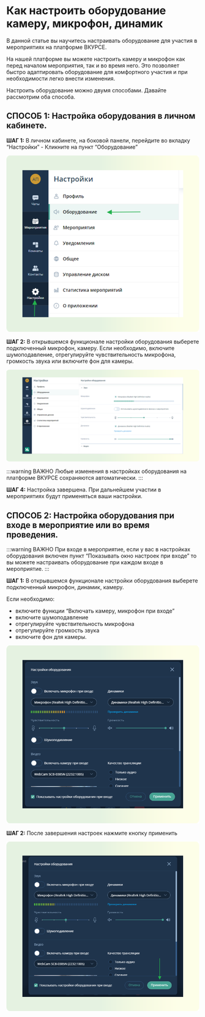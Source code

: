 # Как настроить оборудование камеру, микрофон, динамик

В данной статье вы научитесь настраивать оборудование для участия в мероприятиях на платформе ВКУРСЕ.

На нашей платформе вы можете настроить камеру и микрофон как перед началом мероприятия, так и во время него. Это позволяет быстро адаптировать оборудование для комфортного участия и при необходимости легко внести изменения.

Настроить оборудование можно двумя способами. Давайте рассмотрим оба способа.

## СПОСОБ 1: Настройка оборудования в личном кабинете.

**ШАГ 1:** В личном кабинете, на боковой панели, перейдите во вкладку “Настройки” - Кликните на пункт “Оборудование”

![image.png](../img/0DEimage.png)

**ШАГ 2:** В открывшемся функционале настройки оборудования выберете подключенный микрофон, камеру. Если необходимо, включите шумоподавление, отрегулируйте чувствительность микрофона, громкость звука или включите фон для камеры.

![image.png](../img/JK4image.png)

:::warning ВАЖНО
Любые изменения в настройках оборудования на платформе ВКУРСЕ сохраняются автоматически.
:::

**ШАГ 4:** Настройка завершена. При дальнейшем участии в мероприятиях будут применяться ваши настройки.

## СПОСОБ 2: Настройка оборудования при входе в мероприятие или во время проведения.

:::warning ВАЖНО
При входе в мероприятие, если у вас в настройках оборудования включен пункт “Показывать окно настроек при входе” то вы можете настраивать оборудование при каждом входе в мероприятие.
:::

**ШАГ 1:** В открывшемся функционале настройки оборудования выберете подключенный микрофон, динамик, камеру.

Если необходимо:

- включите функции “Включать камеру, микрофон при входе”
- включите шумоподавление
- отрегулируйте чувствительность микрофона
- отрегулируйте громкость звука
- включите фон для камеры.

![image.png](../img/luRimage.png)

**ШАГ 2:** После завершения настроек нажмите кнопку применить

![image.png](../img/PBqimage.png)
